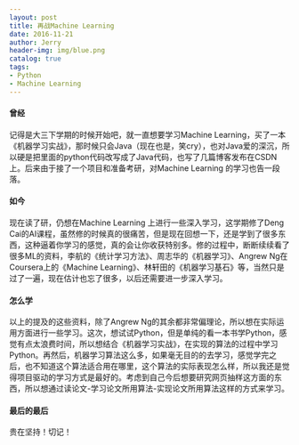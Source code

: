 ```yaml
---
layout: post
title: 再战Machine Learning
date: 2016-11-21
author: Jerry
header-img: img/blue.png
catalog: true
tags:
- Python
- Machine Learning
---
```


#### 曾经
记得是大三下学期的时候开始吧，就一直想要学习Machine Learning，买了一本《机器学习实战》，那时候只会Java（现在也是，笑cry），也对Java爱的深沉，所以硬是把里面的python代码改写成了Java代码，也写了几篇博客发布在CSDN上。后来由于接了一个项目和准备考研，对Machine Learning 的学习也告一段落。

#### 如今
现在读了研，仍想在Machine Learning 上进行一些深入学习，这学期修了Deng Cai的AI课程，虽然修的时候真的很痛苦，但是现在回想一下，还是学到了很多东西，这种逼着你学习的感觉，真的会让你收获特别多。修的过程中，断断续续看了很多ML的资料，李航的《统计学习方法》、周志华的《机器学习》、Angrew Ng在Coursera上的《Machine Learning》、林轩田的《机器学习基石》等，当然只是过了一遍，现在估计也忘了很多，以后还需要进一步深入学习。

#### 怎么学
以上的提及的这些资料，除了Angrew Ng的其余都非常偏理论，所以想在实际运用方面进行一些学习。这次，想试试Python，但是单纯的看一本书学Python，感觉有点太浪费时间，所以想结合《机器学习实战》，在实现的算法的过程中学习Python。再然后，机器学习算法这么多，如果毫无目的的去学习，感觉学完之后，也不知道这个算法适合用在哪里，这个算法的实际表现怎么样，所以我还是觉得项目驱动的学习方式是最好的。考虑到自己今后想要研究网页抽样这方面的东西，所以想通过读论文-学习论文所用算法-实现论文所用算法这样的方式来学习。

#### 最后的最后
贵在坚持！切记！





